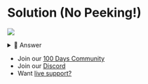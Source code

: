 # Solution (No Peeking!)
![](https://www.youtube.com/watch?v=Xckgpc0-5eA)

<details> <summary> 👀 Answer </summary>

```python
from replit import db
import datetime, os, time

def addEntry():
  time.sleep(1)
  os.system("clear")
  timestamp = datetime.datetime.now()
  print(f"Diary entry for {timestamp}")
  print()
  entry = input("> ")
  db[timestamp] = entry

def viewEntry():
  keys = db.keys()
  for key in keys:
    time.sleep(1)
    os.system("clear")
    print(f"""{key}
    {db[key]}""")
    print()
    opt = input("Next or exit? > ")
    if(opt.lower()[0]=="e"):
      break


password = input("Password: ")
if password != "baldy1":
  print("Incorrect")
  exit()
while True:
  os.system("clear")
  menu = input("1: Add\n2: View\n> ")
  if menu == "1":
    addEntry()
  else:
    viewEntry()

```

</details>

- Join our [100 Days Community](https://replit.com/100-days-help)
- Join our [Discord](https://replit.com/discord)
- Want [live support?](https://replit.com/replit-101)